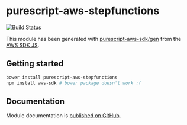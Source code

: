 # purescript-aws-stepfunctions

[![Build Status](https://app.wercker.com/status/5909b9e96d1080804b17a28f72f87b6b/s/master)](https://app.wercker.com/project/byKey/5909b9e96d1080804b17a28f72f87b6b)

This module has been generated with [purescript-aws-sdk/gen](https://github.com/purescript-aws-sdk/gen) from the [AWS SDK JS](https://github.com/aws/aws-sdk-js).

## Getting started

```sh
bower install purescript-aws-stepfunctions
npm install aws-sdk # bower package doesn't work :(
```

## Documentation

Module documentation is [published on GitHub](https://github.com/purescript-aws-sdk/purescript-aws-stepfunctions/tree/master/docs).
